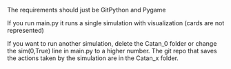 The requirements should just be GitPython and Pygame

If you run main.py it runs a single simulation with visualization (cards are not represented)

If you want to run another simulation, delete the Catan_0 folder or change the sim(0,True) line in main.py to a higher number.
The git repo that saves the actions taken by the simulation are in the Catan_x folder.
